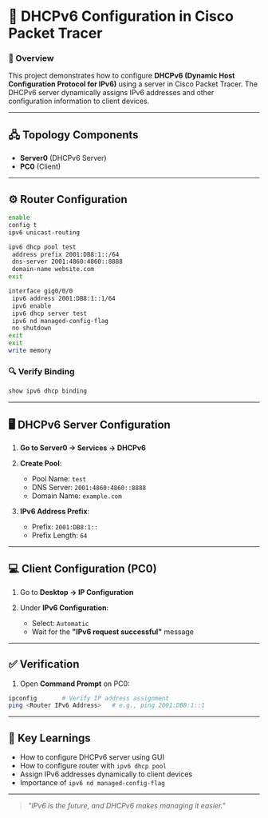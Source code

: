 # 📡 DHCPv6 Configuration in Cisco Packet Tracer

### 📖 Overview

This project demonstrates how to configure **DHCPv6 (Dynamic Host Configuration Protocol for IPv6)** using a server in Cisco Packet Tracer. The DHCPv6 server dynamically assigns IPv6 addresses and other configuration information to client devices.

---

## 🖧 Topology Components

* **Server0** (DHCPv6 Server)
* **PC0** (Client)

---

## ⚙️ Router Configuration

```bash
enable
config t
ipv6 unicast-routing

ipv6 dhcp pool test
 address prefix 2001:DB8:1::/64
 dns-server 2001:4860:4860::8888
 domain-name website.com
exit

interface gig0/0/0
 ipv6 address 2001:DB8:1::1/64
 ipv6 enable
 ipv6 dhcp server test
 ipv6 nd managed-config-flag
 no shutdown
exit
exit
write memory
```

### 🔍 Verify Binding

```bash
show ipv6 dhcp binding
```

---

## 🖥️ DHCPv6 Server Configuration

1. **Go to Server0 → Services → DHCPv6**
2. **Create Pool**:

   * Pool Name: `test`
   * DNS Server: `2001:4860:4860::8888`
   * Domain Name: `example.com`
3. **IPv6 Address Prefix**:

   * Prefix: `2001:DB8:1::`
   * Prefix Length: `64`

---

## 💻 Client Configuration (PC0)

1. Go to **Desktop → IP Configuration**
2. Under **IPv6 Configuration**:

   * Select: `Automatic`
   * Wait for the **"IPv6 request successful"** message

---

## ✅ Verification

1. Open **Command Prompt** on PC0:

```bash
ipconfig       # Verify IP address assignment
ping <Router IPv6 Address>   # e.g., ping 2001:DB8:1::1
```

---

## 🎯 Key Learnings

* How to configure DHCPv6 server using GUI
* How to configure router with `ipv6 dhcp pool`
* Assign IPv6 addresses dynamically to client devices
* Importance of `ipv6 nd managed-config-flag`

---

> *"IPv6 is the future, and DHCPv6 makes managing it easier."*

